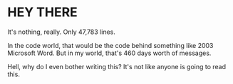 # HEY THERE
It's nothing, really.  Only 47,783 lines. 

In the code world, that would be the code behind something like 2003 Microsoft Word. But in my world, that's 460 days worth of messages.


Hell, why do I even bother writing this? It's not like anyone is going to read this. 